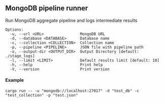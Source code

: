 ## MongoDB pipeline runner

Run MongoDB aggregate pipeline and logs intermediate results

```
Options:
  -u, --url <URL>                MongoDB URL
  -d, --database <DATABASE>      Database name
  -c, --collection <COLLECTION>  Collection name
  -p, --pipeline <PIPELINE>      JSON file with pipeline path
  -o, --output-dir <OUTPUT_DIR>  Output Directory [default: ./stage_logs]
  -l, --limit <LIMIT>            Default results limit [default: 10]
  -h, --help                     Print help
  -V, --version                  Print version
```

#### Example

```
cargo run -- -u "mongodb://localhost:27017" -d "test_db" -c "test_collection" -p "test.json"
```
